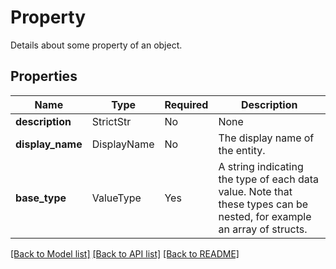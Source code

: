 # Property

Details about some property of an object.

## Properties
| Name | Type | Required | Description |
| ------------ | ------------- | ------------- | ------------- |
**description** | StrictStr | No | None |
**display_name** | DisplayName | No | The display name of the entity. |
**base_type** | ValueType | Yes | A string indicating the type of each data value. Note that these types can be nested, for example an array of structs.  | Type                | JSON value                                                                                                        | |---------------------|-------------------------------------------------------------------------------------------------------------------| | Array               | `Array<T>`, where `T` is the type of the array elements, e.g. `Array<String>`.                                    | | Attachment          | `Attachment`                                                                                                      | | Boolean             | `Boolean`                                                                                                         | | Byte                | `Byte`                                                                                                            | | Date                | `LocalDate`                                                                                                       | | Decimal             | `Decimal`                                                                                                         | | Double              | `Double`                                                                                                          | | Float               | `Float`                                                                                                           | | Integer             | `Integer`                                                                                                         | | Long                | `Long`                                                                                                            | | OntologyObject      | `OntologyObject<T>` where `T` is the API name of the referenced object type.                                      | | Short               | `Short`                                                                                                           | | String              | `String`                                                                                                          | | Struct              | `Struct<T>` where `T` contains field name and type pairs, e.g. `Struct<{ firstName: String, lastName: string }>`  | | Timeseries          | `TimeSeries<T>` where `T` is either `String` for an enum series or `Double` for a numeric series.                 | | Timestamp           | `Timestamp`                                                                                                       |  |


[[Back to Model list]](../../README.md#documentation-for-models) [[Back to API list]](../../README.md#documentation-for-api-endpoints) [[Back to README]](../../README.md)
